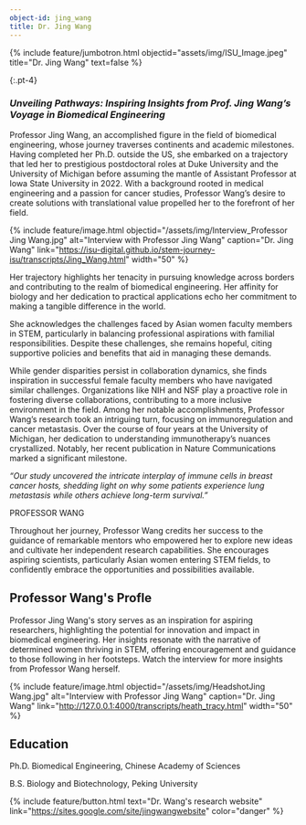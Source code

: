 ```yaml
---
object-id: jing_wang
title: Dr. Jing Wang
---
```


{% include feature/jumbotron.html objectid="assets/img/ISU_Image.jpeg" title="Dr. Jing Wang" text=false %}


{:.pt-4}
### ***Unveiling Pathways: Inspiring Insights from Prof. Jing Wang’s Voyage in Biomedical Engineering***

Professor Jing Wang, an accomplished figure in the field of biomedical engineering, whose journey traverses continents and academic milestones. Having completed her Ph.D. outside the US, she embarked on a trajectory that led her to prestigious postdoctoral roles at Duke University and the University of Michigan before assuming the mantle of Assistant Professor at Iowa State University in 2022. With a background rooted in medical engineering and a passion for cancer studies, Professor Wang’s desire to create solutions with translational value propelled her to the forefront of her field.

{% include feature/image.html objectid="/assets/img/Interview_Professor Jing Wang.jpg" alt="Interview with Professor Jing Wang" caption="Dr. Jing Wang" link="https://isu-digital.github.io/stem-journey-isu/transcripts/Jing_Wang.html" width="50" %}


Her trajectory highlights her tenacity in pursuing knowledge across borders and contributing to the realm of biomedical engineering. Her affinity for biology and her dedication to practical applications echo her commitment to making a tangible difference in the world. 

She acknowledges the challenges faced by Asian women faculty members in STEM, particularly in balancing professional aspirations with familial responsibilities. Despite these challenges, she remains hopeful, citing supportive policies and benefits that aid in managing these demands.

While gender disparities persist in collaboration dynamics, she finds inspiration in successful female faculty members who have navigated similar challenges. Organizations like NIH and NSF play a proactive role in fostering diverse collaborations, contributing to a more inclusive environment in the field. Among her notable accomplishments, Professor Wang’s research took an intriguing turn, focusing on immunoregulation and cancer metastasis. Over the course of four years at the University of Michigan, her dedication to understanding immunotherapy’s nuances crystallized. Notably, her recent publication in Nature Communications marked a significant milestone.

*“Our study uncovered the intricate interplay of immune cells in breast cancer hosts, shedding light on why some patients experience lung metastasis while others achieve long-term survival.”*

PROFESSOR WANG

Throughout her journey, Professor Wang credits her success to the guidance of remarkable mentors who empowered her to explore new ideas and cultivate her independent research capabilities. She encourages aspiring scientists, particularly Asian women entering STEM fields, to confidently embrace the opportunities and possibilities available.

## Professor Wang's Profle

Professor Jing Wang's story serves as an inspiration for aspiring researchers, highlighting the potential for innovation and impact in biomedical engineering. Her insights resonate with the narrative of determined women thriving in STEM, offering encouragement and guidance to those following in her footsteps. Watch the interview for more insights from Professor Wang herself.



{% include feature/image.html objectid="/assets/img/HeadshotJing Wang.jpg" alt="Interview with Professor Jing Wang" caption="Dr. Jing Wang" link="http://127.0.0.1:4000/transcripts/heath_tracy.html" width="50" %}

## Education

Ph.D. Biomedical Engineering, Chinese Academy of Sciences

B.S.   Biology and Biotechnology, Peking University

{% include feature/button.html text="Dr. Wang's research website" link="https://sites.google.com/site/jingwangwebsite" color="danger" %}

